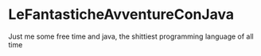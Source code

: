 # LeFantasticheAvventureConJava
Just me some free time and java, the shittiest programming language of all time
